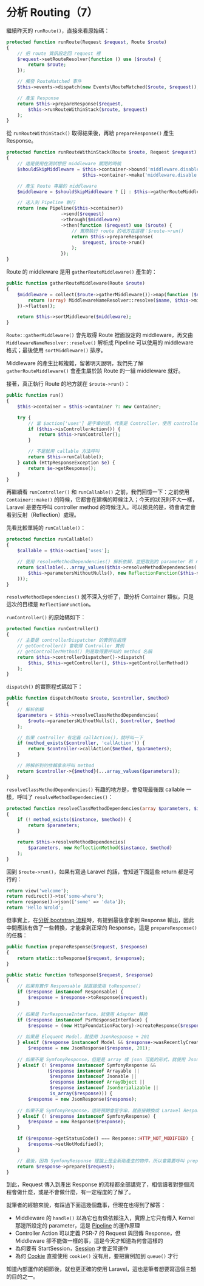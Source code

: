 # 分析 Routing（7）

繼續昨天的 `runRoute()`，直接來看原始碼：

```php
protected function runRoute(Request $request, Route $route)
{
    // 把 route 資訊設定回 request 裡
    $request->setRouteResolver(function () use ($route) {
        return $route;
    });

    // 觸發 RouteMatched 事件
    $this->events->dispatch(new Events\RouteMatched($route, $request));

    // 產生 Response
    return $this->prepareResponse($request,
        $this->runRouteWithinStack($route, $request)
    );
}
```

從 `runRouteWithinStack()` 取得結果後，再給 `prepareResponse()` 產生 Response。

```php
protected function runRouteWithinStack(Route $route, Request $request)
{
    // 這是使用在測試想把 middleware 關閉的時候
    $shouldSkipMiddleware = $this->container->bound('middleware.disable') &&
                            $this->container->make('middleware.disable') === true;

    // 產生 Route 專屬的 middleware
    $middleware = $shouldSkipMiddleware ? [] : $this->gatherRouteMiddleware($route);

    // 送入到 Pipeline 執行
    return (new Pipeline($this->container))
                    ->send($request)
                    ->through($middleware)
                    ->then(function ($request) use ($route) {
                        // 實際執行 route 的地方在這裡：$route->run()
                        return $this->prepareResponse(
                            $request, $route->run()
                        );
                    });
}
```

Route 的 middleware 是用 `gatherRouteMiddleware()` 產生的：

```php
public function gatherRouteMiddleware(Route $route)
{
    $middleware = collect($route->gatherMiddleware())->map(function ($name) {
        return (array) MiddlewareNameResolver::resolve($name, $this->middleware, $this->middlewareGroups);
    })->flatten();

    return $this->sortMiddleware($middleware);
}
```

`Route::gatherMiddleware()` 會先取得 Route 裡面設定的 middleware，再交由 `MiddlewareNameResolver::resolve()` 解析成 Pipeline 可以使用的 middleware 格式；最後使用 `sortMiddleware()` 排序。

Middleware 的產生比較複雜，留著明天說明，我們先了解 `gatherRouteMiddleware()` 會產生屬於該 Route 的一組 middleware 就好。

接著，真正執行 Route 的地方就在 `$route->run()`：

```php
public function run()
{
    $this->container = $this->container ?: new Container;

    try {
        // 當 $action['uses'] 是字串的話，代表是 Controller，使用 controller 方法執行
        if ($this->isControllerAction()) {
            return $this->runController();
        }

        // 不是就用 callable 方法呼叫
        return $this->runCallable();
    } catch (HttpResponseException $e) {
        return $e->getResponse();
    }
}
```

再繼續看 `runController()` 和 `runCallable()` 之前，我們回憶一下：之前使用 `Container::make()` 的時候，它都會在建構的時候注入；今天的狀況則不大一樣，Laravel 是要在呼叫 controller method 的時候注入。可以預見的是，待會肯定會看到反射（Reflection）處理。

先看比較單純的 `runCallable()`：

```php
protected function runCallable()
{
    $callable = $this->action['uses'];

    // 使用 resolveMethodDependencies() 解析依賴，並把取到的 parameter 和 reflection 實例傳入
    return $callable(...array_values($this->resolveMethodDependencies(
        $this->parametersWithoutNulls(), new ReflectionFunction($this->action['uses'])
    )));
}
```

`resolveMethodDependencies()` 就不深入分析了，跟分析 Container 類似，只是這次的目標是 `ReflectionFunction`。

`runController()` 的原始碼如下：

```php
protected function runController()
{
    // 主要是 controllerDispatcher 的實例在處理
    // getController() 會取得 Controller 實例
    // getControllerMethod() 則是取得要呼叫的 method 名稱
    return $this->controllerDispatcher()->dispatch(
        $this, $this->getController(), $this->getControllerMethod()
    );
}
```

`dispatch()` 的實際程式碼如下：

```php
public function dispatch(Route $route, $controller, $method)
{
    // 解析依賴
    $parameters = $this->resolveClassMethodDependencies(
        $route->parametersWithoutNulls(), $controller, $method
    );

    // 如果 controller 有定義 callAction()，就呼叫一下 
    if (method_exists($controller, 'callAction')) {
        return $controller->callAction($method, $parameters);
    }

    // 將解析到的依賴拿來呼叫 method
    return $controller->{$method}(...array_values($parameters));
}
```

`resolveClassMethodDependencies()` 有趣的地方是，會發現最後跟 callable 一樣，呼叫了 `resolveMethodDependencies()`：

```php
protected function resolveClassMethodDependencies(array $parameters, $instance, $method)
{
    if (! method_exists($instance, $method)) {
        return $parameters;
    }

    return $this->resolveMethodDependencies(
        $parameters, new ReflectionMethod($instance, $method)
    );
}
```

回到 `$route->run()`，如果有寫過 Laravel 的話，會知道下面這些 return 都是可行的：

```php
return view('welcome');
return redirect()->to('some-where');
return response()->json(['some' => 'data']);
return 'Hello Wrold';
```

但事實上，在[分析 bootstrap 流程][Day02]時，有提到最後會拿到 Response 輸出，因此中間應該有做了一些轉換，才能拿到正常的 Response，這是 `prepareResponse()` 的任務：

```php
public function prepareResponse($request, $response)
{
    return static::toResponse($request, $response);
}

public static function toResponse($request, $response)
{
    // 如果有實作 Responsable 就直接使用 toResponse()
    if ($response instanceof Responsable) {
        $response = $response->toResponse($request);
    }

    // 如果是 PsrResponseInterface，就使用 Adapter 轉換
    if ($response instanceof PsrResponseInterface) {
        $response = (new HttpFoundationFactory)->createResponse($response);
        
    // 如果是 Eloquent Model，就使用 JsonResponse + 201
    } elseif ($response instanceof Model && $response->wasRecentlyCreated) {
        $response = new JsonResponse($response, 201);
        
    // 如果不是 SymfonyResponse，但是是 array 或 json 可能的形式，就使用 JsonResponse + 200
    } elseif (! $response instanceof SymfonyResponse &&
               ($response instanceof Arrayable ||
                $response instanceof Jsonable ||
                $response instanceof ArrayObject ||
                $response instanceof JsonSerializable ||
                is_array($response))) {
        $response = new JsonResponse($response);
    
    // 如果不是 SymfonyResponse，這時預期會是字串，就直接轉換成 Laravel Response
    } elseif (! $response instanceof SymfonyResponse) {
        $response = new Response($response);
    }

    if ($response->getStatusCode() === Response::HTTP_NOT_MODIFIED) {
        $response->setNotModified();
    }

    // 最後，因為 SymfonyResponse 理論上是全新剛產生的物件，所以會需要呼叫 prepare() 來初始化
    return $response->prepare($request);
}
```

到此，Request 傳入到產出 Response 的流程都全部講完了，相信讀者對整個流程會做什麼，或是不會做什麼，有一定程度的了解了。

就筆者的經驗來說，有踩過下面這幾個蠢事，但現在也得到了解答：

* Middleware 的 `handle()` 以為它也有做依賴注入，實際上它只有傳入 Kernel 那邊所設定的 parameter，這是 [Pipeline][Day07] 的運作原理
* Controller Action 可以定義 PSR-7 的 Request 與回傳 Response，但 Middleware 卻不能做一樣的事，這是今天才知道為何會這樣的
* 為何要有 StartSession，[Session][Day10] 才會正常運作
* 為何 [Cookie][Day09] 直接使用 `cookie()` 沒有用，要把實例加到 `queue()` 才行

知道內部運作的細節後，就也更正確的使用 Laravel，這也是筆者想要寫這個主題的目的之一。

[Day02]: day02.md
[Day07]: day07.md
[Day09]: day09.md
[Day10]: day10.md
